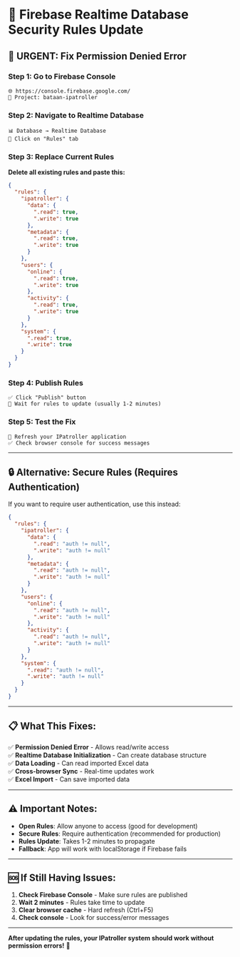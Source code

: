 # 🔧 Firebase Realtime Database Security Rules Update

## 🚨 **URGENT: Fix Permission Denied Error**

### **Step 1: Go to Firebase Console**
```
🌐 https://console.firebase.google.com/
📁 Project: bataan-ipatroller
```

### **Step 2: Navigate to Realtime Database**
```
📊 Database → Realtime Database
🔧 Click on "Rules" tab
```

### **Step 3: Replace Current Rules**
**Delete all existing rules and paste this:**

```json
{
  "rules": {
    "ipatroller": {
      "data": {
        ".read": true,
        ".write": true
      },
      "metadata": {
        ".read": true,
        ".write": true
      }
    },
    "users": {
      "online": {
        ".read": true,
        ".write": true
      },
      "activity": {
        ".read": true,
        ".write": true
      }
    },
    "system": {
      ".read": true,
      ".write": true
    }
  }
}
```

### **Step 4: Publish Rules**
```
✅ Click "Publish" button
🔄 Wait for rules to update (usually 1-2 minutes)
```

### **Step 5: Test the Fix**
```
🔄 Refresh your IPatroller application
✅ Check browser console for success messages
```

---

## 🔒 **Alternative: Secure Rules (Requires Authentication)**

If you want to require user authentication, use this instead:

```json
{
  "rules": {
    "ipatroller": {
      "data": {
        ".read": "auth != null",
        ".write": "auth != null"
      },
      "metadata": {
        ".read": "auth != null",
        ".write": "auth != null"
      }
    },
    "users": {
      "online": {
        ".read": "auth != null",
        ".write": "auth != null"
      },
      "activity": {
        ".read": "auth != null",
        ".write": "auth != null"
      }
    },
    "system": {
      ".read": "auth != null",
      ".write": "auth != null"
    }
  }
}
```

---

## 📋 **What This Fixes:**

✅ **Permission Denied Error** - Allows read/write access  
✅ **Realtime Database Initialization** - Can create database structure  
✅ **Data Loading** - Can read imported Excel data  
✅ **Cross-browser Sync** - Real-time updates work  
✅ **Excel Import** - Can save imported data  

---

## ⚠️ **Important Notes:**

- **Open Rules**: Allow anyone to access (good for development)
- **Secure Rules**: Require authentication (recommended for production)
- **Rules Update**: Takes 1-2 minutes to propagate
- **Fallback**: App will work with localStorage if Firebase fails

---

## 🆘 **If Still Having Issues:**

1. **Check Firebase Console** - Make sure rules are published
2. **Wait 2 minutes** - Rules take time to update
3. **Clear browser cache** - Hard refresh (Ctrl+F5)
4. **Check console** - Look for success/error messages

---

**After updating the rules, your IPatroller system should work without permission errors!** 🚀 